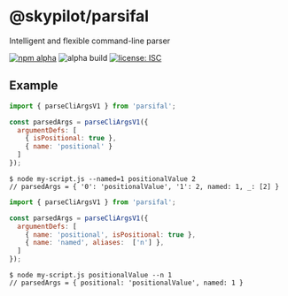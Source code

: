 # @skypilot/parsifal

Intelligent and flexible command-line parser

[![npm alpha](https://img.shields.io/npm/v/@skypilot/quick-release/alpha?label=alpha)](https://www.npmjs.com/package/@skypilot/quick-release)
![alpha build](https://img.shields.io/github/workflow/status/skypilot-dev/quick-release/Prerelease?branch=alpha&label=alpha%20build)
[![license: ISC](https://img.shields.io/badge/license-ISC-blue.svg)](https://opensource.org/licenses/ISC)

## Example

```javascript
import { parseCliArgsV1 } from 'parsifal';

const parsedArgs = parseCliArgsV1({
  argumentDefs: [
    { isPositional: true },
    { name: 'positional' }
  ]
});
```

```console
$ node my-script.js --named=1 positionalValue 2
// parsedArgs = { '0': 'positionalValue', '1': 2, named: 1, _: [2] }
```


```javascript
import { parseCliArgsV1 } from 'parsifal';

const parsedArgs = parseCliArgsV1({
  argumentDefs: [
    { name: 'positional', isPositional: true },
    { name: 'named', aliases:  ['n'] },
  ]
});
```

```console
$ node my-script.js positionalValue --n 1
// parsedArgs = { positional: 'positionalValue', named: 1 }
```

